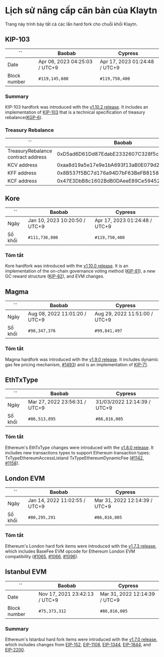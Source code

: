 # Lịch sử nâng cấp căn bản của Klaytn

Trang này trình bày tất cả các lần hard fork cho chuỗi khối Klaytn.

## KIP-103 <a id="kip-103"></a>

| \`\`         | Baobab                        | Cypress                       |
| ------------ | ----------------------------- | ----------------------------- |
| Date         | Apr 06, 2023 04:25:03 / UTC+9 | Apr 17, 2023 01:24:48 / UTC+9 |
| Block number | `#119,145,600`                | `#119,750,400`                |

### Summary

KIP-103 hardfork was introduced with the [v1.10.2 release](https://eips.ethereum.org/EIPS/eip-1844). It includes an implementation of [KIP-103](https://eips.ethereum.org/EIPS/eip-2200) that is a technical specification of treasury rebalance([KGP-6](https://eips.ethereum.org/EIPS/eip-152)).

### Treasury Rebalance <a id="treasury-rebalance"></a>

| \`\`                               | Baobab                                     | Cypress                                    |
| ---------------------------------- | ------------------------------------------ | ------------------------------------------ |
| TreasuryRebalance contract address | 0xD5ad6D61Dd87EdabE2332607C328f5cc96aeCB95 | 0xD5ad6D61Dd87EdabE2332607C328f5cc96aeCB95 |
| KCV address                        | 0xaa8d19a5e17e9e1bA693f13aB0E079d274a7e51E | 0x4f04251064274252D27D4af55BC85b68B3adD992 |
| KFF address                        | 0x8B537f5BC7d176a94D7bF63BeFB81586EB3D1c0E | 0x85D82D811743b4B8F3c48F3e48A1664d1FfC2C10 |
| KCF address                        | 0x47E3DbB8c1602BdB0DAeeE89Ce59452c4746CA1C | 0xdd4C8d805fC110369D3B148a6692F283ffBDCcd3 |

## Kore <a id="kore"></a>

| \`\`    | Baobab                        | Cypress                       |
| ------- | ----------------------------- | ----------------------------- |
| Ngày    | Jan 10, 2023 10:20:50 / UTC+9 | Apr 17, 2023 01:24:48 / UTC+9 |
| Số khối | `#111,736,800`                | `#119,750,400`                |

### Tóm tắt

Kore hardfork was introduced with the [v1.10.0 release](https://eips.ethereum.org/EIPS/eip-1108). It is an implementation of the on-chain governance voting method ([KIP-81](https://eips.ethereum.org/EIPS/eip-1344)), a new GC reward structure ([KIP-82](https://eips.ethereum.org/EIPS/eip-1844)), and EVM changes.

## Magma <a id="magma"></a>

| \`\`    | Baobab                        | Cypress                       |
| ------- | ----------------------------- | ----------------------------- |
| Ngày    | Aug 08, 2022 11:01:20 / UTC+9 | Aug 29, 2022 11:51:00 / UTC+9 |
| Số khối | `#98,347,376`                 | `#99,841,497`                 |

### Tóm tắt

Magma hardfork was introduced with the [v1.9.0 release](https://eips.ethereum.org/EIPS/eip-2200). It includes dynamic gas fee pricing mechanism, [#1493](https://eips.ethereum.org/EIPS/eip-152)) and is an implementation of [KIP-71](https://eips.ethereum.org/EIPS/eip-1108).

## EthTxType <a id="eth-tx-type"></a>

| \`\`    | Baobab                        | Cypress                     |
| ------- | ----------------------------- | --------------------------- |
| Ngày    | Mar 27, 2022 23:56:31 / UTC+9 | 31/03/2022 12:14:39 / UTC+9 |
| Số khối | `#86,513,895`                 | `#86,816,005`               |

### Tóm tắt

Ethereum's EthTxType changes were introduced with the [v1.8.0 release](https://eips.ethereum.org/EIPS/eip-1344). It includes new transactions types to support Ethereum transaction types: TxTypeEthereumAccessListand TxTypeEthereumDynamicFee ([#1142](https://eips.ethereum.org/EIPS/eip-1844), [#1158](https://eips.ethereum.org/EIPS/eip-2200)).

## London EVM <a id="london-evm"></a>

| \`\`    | Baobab                        | Cypress                       |
| ------- | ----------------------------- | ----------------------------- |
| Ngày    | Jan 14, 2022 11:02:55 / UTC+9 | Mar 31, 2022 12:14:39 / UTC+9 |
| Số khối | `#80,295,291`                 | `#86,816,005`                 |

### Tóm tắt

Ethereum's London hard fork items were introduced with the [v1.7.3 release](https://eips.ethereum.org/EIPS/eip-152), which includes BaseFee EVM opcode for Ethereum London EVM compatibility ([#1065](https://eips.ethereum.org/EIPS/eip-1108), [#1066](https://eips.ethereum.org/EIPS/eip-1344), [#1096](https://eips.ethereum.org/EIPS/eip-1844)).

## Istanbul EVM <a id="istanbul-evm"></a>

| \`\`         | Baobab                        | Cypress                       |
| ------------ | ----------------------------- | ----------------------------- |
| Date         | Nov 17, 2021 23:42:13 / UTC+9 | Mar 31, 2022 12:14:39 / UTC+9 |
| Block number | `#75,373,312`                 | `#86,816,005`                 |

### Summary

Ethereum's Istanbul hard fork items were introduced with the [v1.7.0 release](https://eips.ethereum.org/EIPS/eip-2200), which includes changes from [EIP-152](https://eips.ethereum.org/EIPS/eip-152), [EIP-1108](https://eips.ethereum.org/EIPS/eip-1108), [EIP-1344](https://eips.ethereum.org/EIPS/eip-1344), [EIP-1844](https://eips.ethereum.org/EIPS/eip-1844), and [EIP-2200](https://eips.ethereum.org/EIPS/eip-2200).
